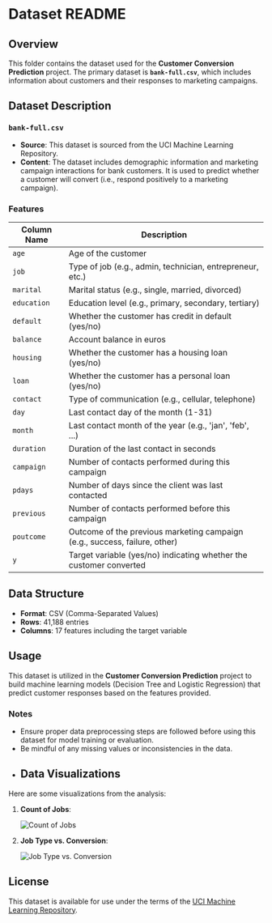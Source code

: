 # Dataset README

## Overview
This folder contains the dataset used for the **Customer Conversion Prediction** project. The primary dataset is **`bank-full.csv`**, which includes information about customers and their responses to marketing campaigns.

## Dataset Description

### `bank-full.csv`
- **Source**: This dataset is sourced from the UCI Machine Learning Repository.
- **Content**: The dataset includes demographic information and marketing campaign interactions for bank customers. It is used to predict whether a customer will convert (i.e., respond positively to a marketing campaign).

### Features
| Column Name       | Description                                                  |
|-------------------|--------------------------------------------------------------|
| `age`             | Age of the customer                                         |
| `job`             | Type of job (e.g., admin, technician, entrepreneur, etc.)  |
| `marital`         | Marital status (e.g., single, married, divorced)           |
| `education`       | Education level (e.g., primary, secondary, tertiary)       |
| `default`         | Whether the customer has credit in default (yes/no)        |
| `balance`         | Account balance in euros                                    |
| `housing`         | Whether the customer has a housing loan (yes/no)           |
| `loan`            | Whether the customer has a personal loan (yes/no)          |
| `contact`         | Type of communication (e.g., cellular, telephone)         |
| `day`             | Last contact day of the month (1-31)                       |
| `month`           | Last contact month of the year (e.g., 'jan', 'feb', ...)   |
| `duration`        | Duration of the last contact in seconds                     |
| `campaign`        | Number of contacts performed during this campaign           |
| `pdays`           | Number of days since the client was last contacted          |
| `previous`        | Number of contacts performed before this campaign           |
| `poutcome`        | Outcome of the previous marketing campaign (e.g., success, failure, other) |
| `y`               | Target variable (yes/no) indicating whether the customer converted |

## Data Structure
- **Format**: CSV (Comma-Separated Values)
- **Rows**: 41,188 entries
- **Columns**: 17 features including the target variable

## Usage
This dataset is utilized in the **Customer Conversion Prediction** project to build machine learning models (Decision Tree and Logistic Regression) that predict customer responses based on the features provided. 

### Notes
- Ensure proper data preprocessing steps are followed before using this dataset for model training or evaluation.
- Be mindful of any missing values or inconsistencies in the data.
- ## Data Visualizations

Here are some visualizations from the analysis:

1. **Count of Jobs**:
   
   ![Count of Jobs](images/download%20(1).png)

2. **Job Type vs. Conversion**:

   ![Job Type vs. Conversion](images/download%20(2).png)


## License
This dataset is available for use under the terms of the [UCI Machine Learning Repository](https://archive.ics.uci.edu/ml/datasets/Bank+Marketing).


